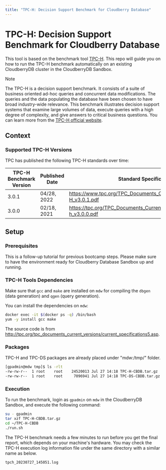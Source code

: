 ```yaml
---
title: "TPC-H: Decision Support Benchmark for Cloudberry Database"
---
```


# TPC-H: Decision Support Benchmark for Cloudberry Database

This tool is based on the benchmark tool [TPC-H](https://www.tpc.org/tpch/default5.asp). 
This repo will guide you on how to run the TPC-H benchmark automatically on an existing CloudberryDB cluster in the CloudberryDB Sandbox.

> [!Note]
> The TPC-H is a decision support benchmark. It consists of a suite of business oriented ad-hoc queries and concurrent data modifications. The queries and the data populating the database have been chosen to have broad industry-wide relevance. This benchmark illustrates decision support systems that examine large volumes of data, execute queries with a high degree of complexity, and give answers to critical business questions. You can learn more from the [TPC-H official website](https://www.tpc.org/tpch/).
## Context

### Supported TPC-H Versions

TPC has published the following TPC-H standards over time:

| TPC-H Benchmark Version | Published Date | Standard Specification |
|-|-|-|
| 3.0.1 | 04/28, 2022| https://www.tpc.org/TPC_Documents_Current_Versions/pdf/TPC-H_v3.0.1.pdf |
| 3.0.0 | 02/18, 2021 | https://tpc.org/TPC_Documents_Current_Versions/pdf/tpc-h_v3.0.0.pdf|

## Setup

### Prerequisites

This is a follow-up tutorial for previous bootcamp steps. Please make sure to have the environment ready for Cloudberry Database Sandbox up and running.

### TPC-H Tools Dependencies

Make sure that `gcc` and `make` are installed on `mdw` for compiling the `dbgen` (data generation) and `qgen` (query generation).

You can install the dependencies on `mdw`:

```bash
docker exec -it $(docker ps -q) /bin/bash
yum -y install gcc make
```

The source code is from http://tpc.org/tpc_documents_current_versions/current_specifications5.asp.

### Packages

TPC-H and TPC-DS packages are already placed under "mdw:/tmp/" folder.

```bash
[gpadmin@mdw tmp]$ ls -rlt
-rw-rw-r--  1 root    root    24520013 Jul 27 14:18 TPC-H-CBDB.tar.gz
-rw-rw-r--  1 root    root     7096941 Jul 27 14:18 TPC-DS-CBDB.tar.gz
```

### Execution

To run the benchmark, login as `gpadmin` on `mdw` in the CloudberryDB Sandbox, and execute the following command:

```bash
su - gpadmin
tar xzf TPC-H-CBDB.tar.gz
cd ~/TPC-H-CBDB
./run.sh
```

The TPC-H benchmark needs a few minutes to run before you get the final report, which depends on your machine's hardware. You may check the TPC-H execution log information file under the same directory with a similar name as below.

```
tpch_20230727_145051.log
```